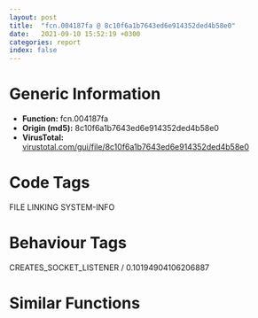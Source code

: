 ```yaml
---
layout: post
title:  "fcn.004187fa @ 8c10f6a1b7643ed6e914352ded4b58e0"
date:   2021-09-10 15:52:19 +0300
categories: report
index: false
---
```


# Generic Information
- **Function:** fcn.004187fa
- **Origin (md5):** 8c10f6a1b7643ed6e914352ded4b58e0
- **VirusTotal:** [virustotal.com/gui/file/8c10f6a1b7643ed6e914352ded4b58e0][virustotal_ref]

# Code Tags
<span class="tag" id="FILE">FILE</span>
<span class="tag" id="LINKING">LINKING</span>
<span class="tag" id="SYSTEM-INFO">SYSTEM-INFO</span>


# Behaviour Tags
<span class="bhv-tag" id="CREATES_SOCKET_LISTENER">CREATES_SOCKET_LISTENER / 0.10194904106206887</span>

# Similar Functions
<script type="text/javascript" src="https://www.gstatic.com/charts/loader.js"></script>
<script type="text/javascript">

    google.charts.load('current', {'packages':['corechart']});
    google.charts.setOnLoadCallback(drawChart);

    function drawChart() {
    var data = new google.visualization.DataTable();
        data.addColumn('number', 'X');
        data.addColumn('number', 'Y');
        data.addColumn({type: 'string', role: 'tooltip', 'p': {'html': true}});
        data.addColumn({'type': 'string', 'role': 'style'});
        
        data.addRows([
    [0, 0, '<b><a href="/report/fcn.004187fa@8c10f6a1b7643ed6e914352ded4b58e0">fcn.004187fa</a><br>@8c10f6a1b7643ed6e914352ded4b58e0</b><br>push ebp<br>mov eax, 0x4240<br>mov ebp, esp<br>push edi<br>push esi<br>push ebx<br>call fcn.00419140<br>mov dword[0x42f884], 0x114<br>mov dword[esp], 0x42f884<br>call sub.kernel32.dll_GetVersionExW<br>push eax<br>mov dword[esp], str.ntdll.dll<br>call sub.kernel32.dll_GetModuleHandleW<br>test eax, eax<br>mov ebx, eax<br>push edi<br>je 0x418862<br>mov dword[esp+4], str.NtQueryInformationProcess<br>mov dword[esp], eax<br>call sub.kernel32.dll_GetProcAddress<br>push esi<br>push esi<br>mov dword[esp], ebx<br>mov dword[0x42070c], eax<br>mov dword[esp+4], str.NtReadVirtualMemory<br>call sub.kernel32.dll_GetProcAddress<br>push ebx<br>push ebx<br>mov dword[0x420710], eax<br>call fcn.00402f14<br>mov dword[esp], 0xfffffff5<br>call sub.kernel32.dll_GetStdHandle<br>push ecx<br>mov dword[0x42f7d4], eax<br>mov dword[esp], 0xfffffff6<br>call sub.kernel32.dll_GetStdHandle<br>mov dword[0x4339e4], eax<br>lea eax, [ebp-0x10]<br>push edx<br>mov dword[esp+8], 2<br>mov dword[esp+4], eax<br>mov dword[esp], str.PROMPT<br>call sub.kernel32.dll_GetEnvironmentVariableW<br>sub esp, 0xc<br>test eax, eax<br>jne 0x4188c3<br>mov dword[esp+4], 0x41de94<br>mov dword[esp], str.PROMPT<br>call sub.kernel32.dll_SetEnvironmentVariableW<br>push eax<br>push eax<br>lea ebx, [ebp-0x21e]<br>call fcn.00404055<br>mov dword[esp+8], 0x105<br>mov dword[esp+4], ebx<br>mov dword[esp], 0<br>call sub.kernel32.dll_GetModuleFileNameW<br>sub esp, 0xc<br>test eax, eax<br>je 0x418905<br>mov word[ebp-0x16], 0<br>mov dword[esp+4], ebx<br>mov dword[esp], str.COMSPEC<br>call sub.kernel32.dll_SetEnvironmentVariableW<br>push edi<br>push edi<br>call fcn.004097b6<br>mov eax, dword[0x4339e4]<br>mov dword[esp+4], 1<br>mov dword[esp], eax<br>call sub.kernel32.dll_SetConsoleMode<br>push esi<br>push esi<br>call sub.kernel32.dll_GetCommandLineW<br>test byte[0x41c3d0], 8<br>mov ebx, eax<br>je 0x41896e<br>call fcn.0040111c<br>mov dword[esp+0x14], str.[command_args:__s]_<br>mov dword[esp+0x10], 0x68c<br>mov dword[esp+0xc], str.Initialize<br>mov dword[esp+8], str.._base_shell_cmd_cmd.c<br>mov dword[esp+4], 0x41c3d0<br>mov dword[esp+0x18], eax<br>mov dword[esp], 3<br>call fcn.0041a1a2<br>mov dword[ebp-0x14], ebx<br>mov edi, 1<br>xor esi, esi<br>mov dword[ebp-0x4224], 0<br>jmp 0x418b13<br>cmp ax, 0x2f<br>jne 0x418b0f<br>movzx eax, word[ebx+2]<br>mov dword[esp], eax<br>call dword[sym.imp.ntdll.dll_towupper]<br>cmp ax, 0x3f<br>mov esi, eax<br>jne 0x4189c9<br>mov dword[esp+4], 0x267<br>mov dword[esp], 1<br>call fcn.0040a980<br>mov dword[0x420010], 1<br>jmp 0x418cb7<br>cmp ax, 0x50<br>jne 0x418a14<br>mov dword[esp], str._autoexec.bat<br>call fcn.004024b4<br>test eax, eax<br>jne 0x4189f9<br>mov dword[esp], 0x41d14e<br>call fcn.0040f3ae<br>mov dword[esp], 0x41d14e<br>call fcn.0040ad4f<br>jmp 0x418a05<br>mov dword[esp], str._autoexec.bat<br>call fcn.00418720<br>mov dword[0x41c004], 0<br>jmp 0x418b0f<br>cmp ax, 0x41<br>jne 0x418a29<br>mov dword[0x420014], 0<br>jmp 0x418b0f<br>cmp ax, 0x4b<br>je 0x418b4a<br>cmp ax, 0x43<br>je 0x418b4a<br>cmp ax, 0x52<br>je 0x418b4a<br>cmp ax, 0x44<br>jne 0x418a54<br>xor edi, edi<br>jmp 0x418b0f<br>cmp ax, 0x51<br>jne 0x418a69<br>mov dword[0x420018], 1<br>jmp 0x418b0f<br>cmp ax, 0x53<br>jne 0x418a7e<br>mov dword[ebp-0x4224], 1<br>jmp 0x418b0f<br>mov dword[esp+8], 3<br>mov dword[esp+4], 0x41ec52<br>mov dword[esp], ebx<br>call dword[sym.imp.ntdll.dll__wcsnicmp]<br>test eax, eax<br>jne 0x418ad3<br>lea eax, [ebp-0x14]<br>mov dword[esp+4], eax<br>mov eax, dword[ebp-0x14]<br>mov dword[esp+8], 0x10<br>add eax, 6<br>mov dword[esp], eax<br>call sub.ntdll.dll_wcstoul<br>mov dword[esp+4], 1<br>mov word[0x4339c4], ax<br>movzx eax, ax<br>mov dword[esp], eax<br>call fcn.0040552b<br>jmp 0x418b0f<br>cmp si, 0x55<br>jne 0x418ae5<br>mov dword[0x420014], 1<br>jmp 0x418b0f<br>cmp si, 0x56<br>jne 0x418b0f<br>mov eax, dword[ebp-0x14]<br>mov dword[esp+8], 4<br>mov dword[esp+4], str.:OFF<br>add eax, 4<br>mov dword[esp], eax<br>call dword[sym.imp.ntdll.dll__wcsnicmp]<br>mov dword[0x42001c], eax<br>add dword[ebp-0x14], 2<br>mov ebx, dword[ebp-0x14]<br>mov ax, word[ebx]<br>test ax, ax<br>jne 0x418987<br>mov dword[esp+8], 0x41d57a<br>mov dword[esp+4], str.0.3.13<br>mov dword[esp], 0x26f<br>call fcn.00404ab1<br>mov dword[esp], str._C__Copyright_1998_2011_ReactOS_Team.<br>call fcn.004055c9<br>test edi, edi<br>je 0x418b62<br>mov eax, 0x80000002<br>call fcn.00418755<br>mov eax, 0x80000001<br>call fcn.00418755<br>mov ebx, dword[ebp-0x14]<br>cmp word[ebx], 0<br>je 0x418cc1<br>add ebx, 4<br>mov edi, dword[sym.imp.ntdll.dll_iswctype]<br>jmp 0x418b7d<br>add ebx, 2<br>mov dword[esp+4], 8<br>movzx eax, word[ebx]<br>mov dword[esp], eax<br>call edi<br>test eax, eax<br>jne 0x418b7a<br>mov dword[ebp-0x4228], ebx<br>cmp word[ebx], 0x22<br>jne 0x418c8b<br>add ebx, 2<br>mov dword[esp+4], 0x22<br>mov dword[esp], ebx<br>call dword[sym.imp.ntdll.dll_wcsrchr]<br>test eax, eax<br>mov edi, eax<br>je 0x418c8b<br>mov word[eax], 0<br>lea edx, [ebx+2]<br>jmp 0x418c44<br>mov dword[esp+4], 8<br>movzx eax, word[edx]<br>mov dword[ebp-0x4230], edx<br>mov dword[esp], eax<br>call dword[sym.imp.ntdll.dll_iswctype]<br>mov edx, dword[ebp-0x4230]<br>test eax, eax<br>je 0x418c41<br>cmp dword[ebp-0x4224], 0<br>jne 0x418c48<br>mov dword[esp+4], str.&__@^|<br>mov dword[esp], ebx<br>call dword[sym.imp.ntdll.dll_wcspbrk]<br>test eax, eax<br>jne 0x418c48<br>lea edx, [ebp-0x421e]<br>mov dword[esp+4], edx<br>mov dword[ebp-0x4230], edx<br>mov dword[esp], ebx<br>call fcn.00407e7a<br>mov edx, dword[ebp-0x4230]<br>test eax, eax<br>je 0x418c48<br>mov word[edi], 0x22<br>mov eax, dword[ebp-0x4228]<br>mov dword[esp], edx<br>mov dword[esp+4], eax<br>jmp 0x418c98<br>add edx, 2<br>cmp edx, edi<br>jb 0x418bc9<br>mov ecx, dword[sym.imp.ntdll.dll_wcscpy]<br>lea edx, [ebp-0x421e]<br>mov dword[esp], edx<br>mov dword[ebp-0x4230], edx<br>mov dword[esp+4], ebx<br>mov dword[ebp-0x422c], ecx<br>call ecx<br>mov edx, dword[ebp-0x4230]<br>lea eax, [edi+2]<br>sub edi, ebx<br>mov ecx, dword[ebp-0x422c]<br>and edi, 0xfffffffe<br>mov dword[esp+4], eax<br>lea edi, [edx+edi]<br>mov dword[esp], edi<br>call ecx<br>jmp 0x418c9e<br>lea eax, [ebp-0x421e]<br>mov dword[esp+4], ebx<br>mov dword[esp], eax<br>call dword[sym.imp.ntdll.dll_wcscpy]<br>lea eax, [ebp-0x421e]<br>mov dword[esp], eax<br>call fcn.00418720<br>cmp si, 0x4b<br>je 0x418cc1<br>mov dword[0x420010], eax<br>mov dword[0x420004], 1<br>lea esp, [ebp-0xc]<br>pop ebx<br>pop esi<br>pop edi<br>pop ebp<br>ret <br><eoc> ', 'point { fill-color: #e0440e; }'],

        ]);

    var options = {
        title: 'Similarity Plot',
        legend: 'none',
        colors: ['#dedbd9', '#e6693e', '#ec8f6e', '#f3b49f', '#f6c7b6'],
        tooltip: {isHtml: true, trigger: 'both'},
        explorer: {
        actions: ["dragToZoom", "rightClickToReset"],
        },
        chartArea: {
        width: '80%',
        height: '80%'
        },
        width: '100%',
        height: '100%'
    };

    var chart = new google.visualization.ScatterChart(document.getElementById('chart_div'));

    chart.draw(data, options);
    }
    
</script>


<div id="chart_div" style="width: 100%px; height: 100%;"></div>

# Disassembled Code
{% highlight nasm %}

push ebp
mov eax, 0x4240
mov ebp, esp
push edi
push esi
push ebx
call fcn.00419140
mov dword[0x42f884], 0x114
mov dword[esp], 0x42f884
call sub.kernel32.dll_GetVersionExW
push eax
mov dword[esp], str.ntdll.dll
call sub.kernel32.dll_GetModuleHandleW
test eax, eax
mov ebx, eax
push edi
je 0x418862
mov dword[esp+4], str.NtQueryInformationProcess
mov dword[esp], eax
call sub.kernel32.dll_GetProcAddress
push esi
push esi
mov dword[esp], ebx
mov dword[0x42070c], eax
mov dword[esp+4], str.NtReadVirtualMemory
call sub.kernel32.dll_GetProcAddress
push ebx
push ebx
mov dword[0x420710], eax
call fcn.00402f14
mov dword[esp], 0xfffffff5
call sub.kernel32.dll_GetStdHandle
push ecx
mov dword[0x42f7d4], eax
mov dword[esp], 0xfffffff6
call sub.kernel32.dll_GetStdHandle
mov dword[0x4339e4], eax
lea eax, [ebp-0x10]
push edx
mov dword[esp+8], 2
mov dword[esp+4], eax
mov dword[esp], str.PROMPT
call sub.kernel32.dll_GetEnvironmentVariableW
sub esp, 0xc
test eax, eax
jne 0x4188c3
mov dword[esp+4], 0x41de94
mov dword[esp], str.PROMPT
call sub.kernel32.dll_SetEnvironmentVariableW
push eax
push eax
lea ebx, [ebp-0x21e]
call fcn.00404055
mov dword[esp+8], 0x105
mov dword[esp+4], ebx
mov dword[esp], 0
call sub.kernel32.dll_GetModuleFileNameW
sub esp, 0xc
test eax, eax
je 0x418905
mov word[ebp-0x16], 0
mov dword[esp+4], ebx
mov dword[esp], str.COMSPEC
call sub.kernel32.dll_SetEnvironmentVariableW
push edi
push edi
call fcn.004097b6
mov eax, dword[0x4339e4]
mov dword[esp+4], 1
mov dword[esp], eax
call sub.kernel32.dll_SetConsoleMode
push esi
push esi
call sub.kernel32.dll_GetCommandLineW
test byte[0x41c3d0], 8
mov ebx, eax
je 0x41896e
call fcn.0040111c
mov dword[esp+0x14], str.[command_args:__s]

mov dword[esp+0x10], 0x68c
mov dword[esp+0xc], str.Initialize
mov dword[esp+8], str.._base_shell_cmd_cmd.c
mov dword[esp+4], 0x41c3d0
mov dword[esp+0x18], eax
mov dword[esp], 3
call fcn.0041a1a2
mov dword[ebp-0x14], ebx
mov edi, 1
xor esi, esi
mov dword[ebp-0x4224], 0
jmp 0x418b13
cmp ax, 0x2f
jne 0x418b0f
movzx eax, word[ebx+2]
mov dword[esp], eax
call dword[sym.imp.ntdll.dll_towupper]
cmp ax, 0x3f
mov esi, eax
jne 0x4189c9
mov dword[esp+4], 0x267
mov dword[esp], 1
call fcn.0040a980
mov dword[0x420010], 1
jmp 0x418cb7
cmp ax, 0x50
jne 0x418a14
mov dword[esp], str._autoexec.bat
call fcn.004024b4
test eax, eax
jne 0x4189f9
mov dword[esp], 0x41d14e
call fcn.0040f3ae
mov dword[esp], 0x41d14e
call fcn.0040ad4f
jmp 0x418a05
mov dword[esp], str._autoexec.bat
call fcn.00418720
mov dword[0x41c004], 0
jmp 0x418b0f
cmp ax, 0x41
jne 0x418a29
mov dword[0x420014], 0
jmp 0x418b0f
cmp ax, 0x4b
je 0x418b4a
cmp ax, 0x43
je 0x418b4a
cmp ax, 0x52
je 0x418b4a
cmp ax, 0x44
jne 0x418a54
xor edi, edi
jmp 0x418b0f
cmp ax, 0x51
jne 0x418a69
mov dword[0x420018], 1
jmp 0x418b0f
cmp ax, 0x53
jne 0x418a7e
mov dword[ebp-0x4224], 1
jmp 0x418b0f
mov dword[esp+8], 3
mov dword[esp+4], 0x41ec52
mov dword[esp], ebx
call dword[sym.imp.ntdll.dll__wcsnicmp]
test eax, eax
jne 0x418ad3
lea eax, [ebp-0x14]
mov dword[esp+4], eax
mov eax, dword[ebp-0x14]
mov dword[esp+8], 0x10
add eax, 6
mov dword[esp], eax
call sub.ntdll.dll_wcstoul
mov dword[esp+4], 1
mov word[0x4339c4], ax
movzx eax, ax
mov dword[esp], eax
call fcn.0040552b
jmp 0x418b0f
cmp si, 0x55
jne 0x418ae5
mov dword[0x420014], 1
jmp 0x418b0f
cmp si, 0x56
jne 0x418b0f
mov eax, dword[ebp-0x14]
mov dword[esp+8], 4
mov dword[esp+4], str.:OFF
add eax, 4
mov dword[esp], eax
call dword[sym.imp.ntdll.dll__wcsnicmp]
mov dword[0x42001c], eax
add dword[ebp-0x14], 2
mov ebx, dword[ebp-0x14]
mov ax, word[ebx]
test ax, ax
jne 0x418987
mov dword[esp+8], 0x41d57a
mov dword[esp+4], str.0.3.13
mov dword[esp], 0x26f
call fcn.00404ab1
mov dword[esp], str._C__Copyright_1998_2011_ReactOS_Team.
call fcn.004055c9
test edi, edi
je 0x418b62
mov eax, 0x80000002
call fcn.00418755
mov eax, 0x80000001
call fcn.00418755
mov ebx, dword[ebp-0x14]
cmp word[ebx], 0
je 0x418cc1
add ebx, 4
mov edi, dword[sym.imp.ntdll.dll_iswctype]
jmp 0x418b7d
add ebx, 2
mov dword[esp+4], 8
movzx eax, word[ebx]
mov dword[esp], eax
call edi
test eax, eax
jne 0x418b7a
mov dword[ebp-0x4228], ebx
cmp word[ebx], 0x22
jne 0x418c8b
add ebx, 2
mov dword[esp+4], 0x22
mov dword[esp], ebx
call dword[sym.imp.ntdll.dll_wcsrchr]
test eax, eax
mov edi, eax
je 0x418c8b
mov word[eax], 0
lea edx, [ebx+2]
jmp 0x418c44
mov dword[esp+4], 8
movzx eax, word[edx]
mov dword[ebp-0x4230], edx
mov dword[esp], eax
call dword[sym.imp.ntdll.dll_iswctype]
mov edx, dword[ebp-0x4230]
test eax, eax
je 0x418c41
cmp dword[ebp-0x4224], 0
jne 0x418c48
mov dword[esp+4], str.&__@^|
mov dword[esp], ebx
call dword[sym.imp.ntdll.dll_wcspbrk]
test eax, eax
jne 0x418c48
lea edx, [ebp-0x421e]
mov dword[esp+4], edx
mov dword[ebp-0x4230], edx
mov dword[esp], ebx
call fcn.00407e7a
mov edx, dword[ebp-0x4230]
test eax, eax
je 0x418c48
mov word[edi], 0x22
mov eax, dword[ebp-0x4228]
mov dword[esp], edx
mov dword[esp+4], eax
jmp 0x418c98
add edx, 2
cmp edx, edi
jb 0x418bc9
mov ecx, dword[sym.imp.ntdll.dll_wcscpy]
lea edx, [ebp-0x421e]
mov dword[esp], edx
mov dword[ebp-0x4230], edx
mov dword[esp+4], ebx
mov dword[ebp-0x422c], ecx
call ecx
mov edx, dword[ebp-0x4230]
lea eax, [edi+2]
sub edi, ebx
mov ecx, dword[ebp-0x422c]
and edi, 0xfffffffe
mov dword[esp+4], eax
lea edi, [edx+edi]
mov dword[esp], edi
call ecx
jmp 0x418c9e
lea eax, [ebp-0x421e]
mov dword[esp+4], ebx
mov dword[esp], eax
call dword[sym.imp.ntdll.dll_wcscpy]
lea eax, [ebp-0x421e]
mov dword[esp], eax
call fcn.00418720
cmp si, 0x4b
je 0x418cc1
mov dword[0x420010], eax
mov dword[0x420004], 1
lea esp, [ebp-0xc]
pop ebx
pop esi
pop edi
pop ebp
ret

{% endhighlight %}

[virustotal_ref]: https://www.virustotal.com/gui/file/8c10f6a1b7643ed6e914352ded4b58e0